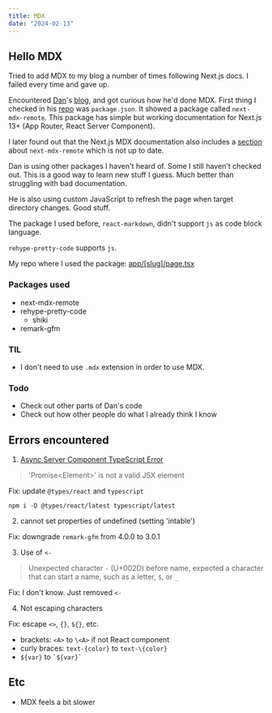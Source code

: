 ```yaml
---
title: MDX
date: "2024-02-13"
---
```


## Hello MDX

<Counter />

Tried to add MDX to my blog a number of times following Next.js docs. I failed every time and gave up.

Encountered [Dan](https://twitter.com/dan_abramov2)'s [blog](https://overreacted.io/), and got curious how he'd done MDX.
First thing I checked in his [repo](https://github.com/gaearon/overreacted.io) was `package.json`.
It showed a package called `next-mdx-remote`.
This package has simple but working documentation for Next.js 13+ (App Router, React Server Component).

I later found out that the Next.js MDX documentation
also includes a [section](https://nextjs.org/docs/pages/building-your-application/configuring/mdx#remote-mdx) about `next-mdx-remote` which is not up to date.

Dan is using other packages I haven't heard of. Some I still haven't checked out. This is a good way to learn new stuff I guess. Much better than struggling with bad documentation.

He is also using custom JavaScript to refresh the page when target directory changes. Good stuff.

The package I used before, `react-markdown`, didn't support `js` as code block language.

`rehype-pretty-code` supports `js`.

My repo where I used the package: [app/[slug]/page.tsx](https://github.com/minho42/blog/blob/master/app/%5Bslug%5D/page.tsx)

### Packages used

- next-mdx-remote
- rehype-pretty-code
  - shiki
- remark-gfm

### TIL

- I don't need to use `.mdx` extension in order to use MDX.

### Todo

- Check out other parts of Dan's code
- Check out how other people do what I already think I know

## Errors encountered

1. [Async Server Component TypeScript Error](https://nextjs.org/docs/app/building-your-application/configuring/typescript#async-server-component-typescript-error)

> 'Promise\<Element>' is not a valid JSX element

Fix: update `@types/react` and `typescript`

```shell
npm i -D @types/react/latest typescript/latest
```

2. cannot set properties of undefined (setting 'intable')

Fix: downgrade `remark-gfm` from 4.0.0 to 3.0.1

3. Use of `<-`

> Unexpected character `-` (U+002D) before name, expected a character that can start a name, such as a letter, `$`, or `_`

Fix: I don't know. Just removed `<-`

4. Not escaping characters

Fix: escape `<>`, `{}`, `${}`, etc.

- brackets: `<A>` to `\<A>` if not React component
- curly braces: `text-{color}` to `text-\{color}`
- `${var}` to `` `${var}` ``

## Etc

- MDX feels a bit slower
